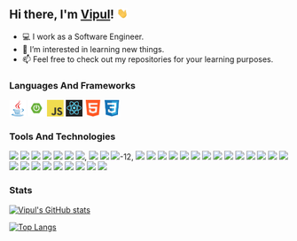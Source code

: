 ## Hi there, I'm [Vipul](https://github.com/vipul-kumar-singh/)! <img src="https://raw.githubusercontent.com/vipul-kumar-singh/vipul-kumar-singh/master/src/gif/wave.gif" width="20px">

- 💻 I work as a Software Engineer.
- 👀 I’m interested in learning new things.
- 📫 Feel free to check out my repositories for your learning purposes.


### Languages And Frameworks
<code><img height="30" src="https://raw.githubusercontent.com/vipul-kumar-singh/vipul-kumar-singh/master/src/logo/java.png" title="Java"></code>
<code><img height="30" src="https://raw.githubusercontent.com/vipul-kumar-singh/vipul-kumar-singh/master/src/logo/spring-boot.png" title="Spring Boot"></code>
<code><img height="30" src="https://raw.githubusercontent.com/vipul-kumar-singh/vipul-kumar-singh/master/src/logo/js.png" title="JavaScript"></code>
<code><img height="30" src="https://raw.githubusercontent.com/vipul-kumar-singh/vipul-kumar-singh/master/src/logo/react.png" title="React JS"></code>
<code><img height="30" src="https://raw.githubusercontent.com/vipul-kumar-singh/vipul-kumar-singh/master/src/logo/html.png" title="HTML"></code>
<code><img height="30" src="https://raw.githubusercontent.com/vipul-kumar-singh/vipul-kumar-singh/master/src/logo/css.png" title="CSS"></code>

### Tools And Technologies
![](https://img.shields.io/badge/ORM-Hibernate-informational?style=flat&logo=java&logoColor=orange&color=blue) 
![](https://img.shields.io/badge/API-JPA-informational?style=flat&logo=java&logoColor=orange&color=blue)
![](https://img.shields.io/badge/Arch-MVC-informational?style=flat&logo=java&logoColor=orange&color=blue)
![](https://img.shields.io/badge/Arch-Microservices-informational?style=flat&logo=java&logoColor=orange&color=blue) 
![](https://img.shields.io/badge/FE-JSP-informational?style=flat&logo=java&logoColor=orange&color=blue)
![](https://img.shields.io/badge/FE-Thymeleaf-informational?style=flat&logo=java&logoColor=orange&color=blue)
![](https://img.shields.io/badge/BE-Kafka-informational?style=flat&logo=java&logoColor=orange&color=blue), 
![](https://img.shields.io/badge/BE-Elasticsearch-informational?style=flat&logo=java&logoColor=orange&color=blue) 
![](https://img.shields.io/badge/DB-MySql-informational?style=flat&logo=java&logoColor=orange&color=blue)
![](https://img.shields.io/badge/DB-Postgres-informational?style=flat&logo=java&logoColor=orange&color=blue)-12, 
![](https://img.shields.io/badge/DB-MongoDb-informational?style=flat&logo=java&logoColor=orange&color=blue)
![](https://img.shields.io/badge/Server-Tomcat-informational?style=flat&logo=java&logoColor=orange&color=blue)
![](https://img.shields.io/badge/Build-Maven-informational?style=flat&logo=java&logoColor=orange&color=blue) 
![](https://img.shields.io/badge/Build-Gradle-informational?style=flat&logo=java&logoColor=orange&color=blue) 
![](https://img.shields.io/badge/AWS-EC2-informational?style=flat&logo=java&logoColor=orange&color=blue)
![](https://img.shields.io/badge/AWS-S3-informational?style=flat&logo=java&logoColor=orange&color=blue)
![](https://img.shields.io/badge/AWS-CodeCommit-informational?style=flat&logo=java&logoColor=orange&color=blue)
![](https://img.shields.io/badge/AWS-CodeBuild-informational?style=flat&logo=java&logoColor=orange&color=blue)
![](https://img.shields.io/badge/AWS-CodePipeline-informational?style=flat&logo=java&logoColor=orange&color=blue)
![](https://img.shields.io/badge/AWS-Cognito-informational?style=flat&logo=java&logoColor=orange&color=blue)
![](https://img.shields.io/badge/AWS-Lambda-informational?style=flat&logo=java&logoColor=orange&color=blue)
![](https://img.shields.io/badge/AWS-Cloudwatch-informational?style=flat&logo=java&logoColor=orange&color=blue)
![](https://img.shields.io/badge/AWS-MSK-informational?style=flat&logo=java&logoColor=orange&color=blue)
![](https://img.shields.io/badge/VCS-Git-informational?style=flat&logo=java&logoColor=orange&color=blue)
![](https://img.shields.io/badge/VCS-Flyway-informational?style=flat&logo=java&logoColor=orange&color=blue)
![](https://img.shields.io/badge/VCS-Liquibase-informational?style=flat&logo=java&logoColor=orange&color=blue)
![](https://img.shields.io/badge/QA-Postman-informational?style=flat&logo=java&logoColor=orange&color=blue) 
![](https://img.shields.io/badge/QA-JMeter-informational?style=flat&logo=java&logoColor=orange&color=blue) 
![](https://img.shields.io/badge/QA-Junit-informational?style=flat&logo=java&logoColor=orange&color=blue)
![](https://img.shields.io/badge/IDE-IntelliJ-informational?style=flat&logo=java&logoColor=orange&color=blue) 
![](https://img.shields.io/badge/IDE-Eclipse-informational?style=flat&logo=java&logoColor=orange&color=blue) 
![](https://img.shields.io/badge/OS-Ubuntu-informational?style=flat&logo=java&logoColor=orange&color=blue)
![](https://img.shields.io/badge/OS-Windows-informational?style=flat&logo=java&logoColor=orange&color=blue)



### Stats

[![Vipul's GitHub stats](https://github-readme-stats.vercel.app/api?username=vipul-kumar-singh&show_icons=true&theme=algolia)](https://github.com/vipul-kumar-singh/)

[![Top Langs](https://github-readme-stats.vercel.app/api/top-langs/?username=vipul-kumar-singh&show_icons=true&theme=algolia&layout=compact)](https://github.com/vipul-kumar-singh/)
